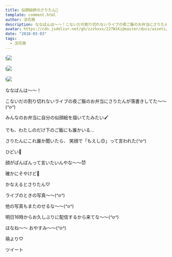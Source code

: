 ```yaml
---
title: 似顔絵師のさりたん🙂
template: comment.html
author: 涼花萌
description: ななばんは～～！こないだの割り切れないライブの夜ご飯のお弁当にさりたんが落書きしてた～～(*^o^*)みんなのお弁当に自分の似顔絵を描いてたみたい🖌...
avatar: https://cdn.jsdelivr.net/gh/zzzhxxx/227WiKi@master/docs/assets/photo/avatar/moe.jpg
date: "2018-03-03"
tags:
  - 涼花萌
---
```


!![](https://cdn.jsdelivr.net/gh/227WiKi/227WiKi-image@master/blog-image/moe-2018-03-03_1.jpg)

!![](https://cdn.jsdelivr.net/gh/227WiKi/227WiKi-image@master/blog-image/moe-2018-03-03_2.jpg)

!![](https://cdn.jsdelivr.net/gh/227WiKi/227WiKi-image@master/blog-image/moe-2018-03-03_3.jpg)









ななばんは～～！






こないだの割り切れないライブの夜ご飯のお弁当にさりたんが落書きしてた～～(*^o^*)












みんなのお弁当に自分の似顔絵を描いてたみたい🖌











でも、わたしのだけ下のご飯にも誰かいる…








さりたんにこれ誰か聞いたら、
笑顔で「もえし😊」って言われた(*^o^*)
















ひどい🙊





顔がぱんぱんって言いたいんやな〜〜😈



確かにそやけど🙈















かなえるとさりたん♡









ライブのときの写真〜〜(*^o^*)







他の写真もまたのせるな〜〜(*^o^*)











明日16時からお久しぶりに配信するから来てな〜〜(*^o^*)










ほなね〜〜
おやすみ〜〜(*^o^*)





萌より♡


ツイート




